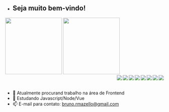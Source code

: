 - ## Seja muito bem-vindo!

<div>
    <img height="180em" src="https://github-readme-stats.vercel.app/api?username=brunomazello&theme=codeSTACKr&show_icons=true">
    <img height="180em" src="https://github-readme-stats.vercel.app/api/top-langs/?username=brunomazello&layout=compact&show_icons=true&theme=codeSTACKr">
</div>
<div>
    <a href="https://steamcommunity.com/id/isobrickbr/" target="_blank"><img align="right" src="https://img.shields.io/badge/Steam-000000?style=for-the-badge&logo=steam&logoColor=white"></a>
    <img align="right" src="https://img.shields.io/badge/PlayStation-003791?style=for-the-badge&logo=playstation&logoColor=white">
    <a href="https://www.linkedin.com/in/brunomazello/" target="_blank"> <img src="https://camo.githubusercontent.com/c00f87aeebbec37f3ee0857cc4c20b21fefde8a96caf4744383ebfe44a47fe3f/68747470733a2f2f696d672e736869656c64732e696f2f62616467652f2d4c696e6b6564496e2d2532333030373742353f7374796c653d666f722d7468652d6261646765266c6f676f3d6c696e6b6564696e266c6f676f436f6c6f723d7768697465" align="right"  target="_blank"></a>
    <img align="right" src="https://img.shields.io/badge/Node.js-43853D?style=for-the-badge&logo=node.js&logoColor=white">
    <img align="right" src="https://img.shields.io/badge/React-20232A?style=for-the-badge&logo=react&logoColor=61DAFB">
    <img align="right" src="https://img.shields.io/badge/JavaScript-323330?style=for-the-badge&logo=javascript&logoColor=F7DF1E">
    <img align="right" src="https://img.shields.io/badge/HTML5-E34F26?style=for-the-badge&logo=html5&logoColor=white">
    <img align="right" src="https://img.shields.io/badge/CSS3-1572B6?style=for-the-badge&logo=css3&logoColor=white">
</div>

<br>
<br>

- 🔭 Atualmente procurand trabalho na área de Frontend
- 🌱 Estudando Javascript/Node/Vue
- 📫 E-mail para contato: bruno.rmazello@gmail.com

